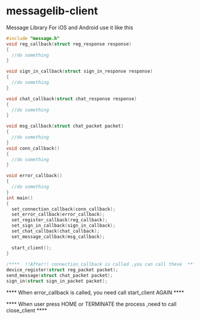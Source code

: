 messagelib-client
=================

Message Library For iOS and Android
use it like this

```C
#include "message.h"
void reg_callback(struct reg_response response)
{
  //do something
}

void sign_in_callback(struct sign_in_response response)
{
  //do something
}

void chat_callback(struct chat_response response)
{
  //do something
}

void msg_callback(struct chat_packet packet)
{
  //do something
}
void conn_callback()
{
  //do something
}

void error_callback()
{
  //do something
}
int main()
{
  set_connection_callback(conn_callback);
  set_error_callback(error_callback);
  set_register_callback(reg_callback);
  set_sign_in_callback(sign_in_callback);
  set_chat_callback(chat_callback);
  set_message_callback(msg_callback);
 
  start_client();
}
 
/****  !!After!! connection_callback is called ,you can call these  ****/
device_register(struct reg_packet packet);
send_message(struct chat_packet packet);
sign_in(struct sign_in_packet packet);
```
**** When error_callback is called, you need call start_client AGAIN ****

**** When user press HOME or TERMINATE the process ,need to call close_client ****

